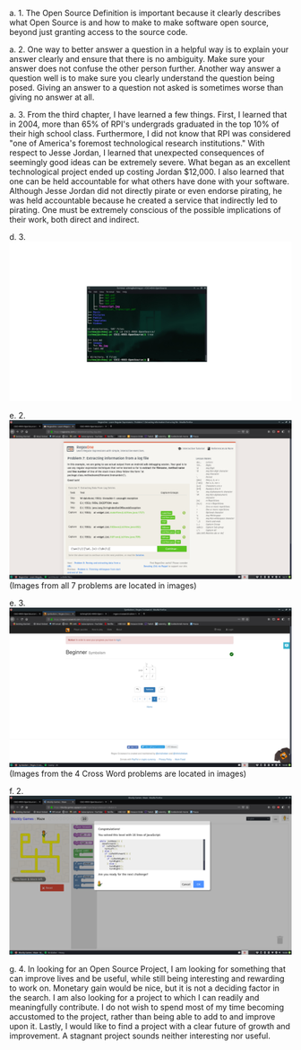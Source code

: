a. 1. The Open Source Definition is important because it clearly describes what Open Source is and how to make to make software open source, beyond just granting access to the source code.

a. 2. One way to better answer a question in a helpful way is to explain your answer clearly and ensure that there is no ambiguity. Make sure your answer does not confuse the other person further. Another way answer a question well is to make sure you clearly understand the question being posed. Giving an answer to a question not asked is sometimes worse than giving no answer at all.

a. 3. From the third chapter, I have learned a few things.  First, I learned that in 2004, more than 65% of RPI's undergrads graduated in the top 10% of their high school class.  Furthermore, I did not know that RPI was considered "one of America's foremost technological research institutions."  With respect to Jesse Jordan, I learned that unexpected consequences of seemingly good ideas can be extremely severe.  What began as an excellent technological project ended up costing Jordan $12,000.  I also learned that one can be held accountable for what others have done with your software.  Although Jesse Jordan did not directly pirate or even endorse pirating, he was held accountable because he created a service that indirectly led to pirating. One must be extremely conscious of the possible implications of their work, both direct and indirect.

d. 3. ![Tree](images/tree.jpg)

e. 2. ![Last Problem](images/Tut7.jpg) (Images from all 7 problems are located in images)

e. 3. ![Last XW](images/XW4.png) (Images from the 4 Cross Word problems are located in images)

f. 2. ![Maze Puzzle](images/Puzzle.png)

g. 4. In looking for an Open Source Project, I am looking for something that can improve lives and be useful, while still being interesting and rewarding to work on.  Monetary gain would be nice, but it is not a deciding factor in the search.  I am also looking for a project to which I can readily and meaningfully contribute.  I do not wish to spend most of my time becoming accustomed to the project, rather than being able to add to and improve upon it.  Lastly, I would like to find a project with a clear future of growth and improvement.  A stagnant project sounds neither interesting nor useful. 
